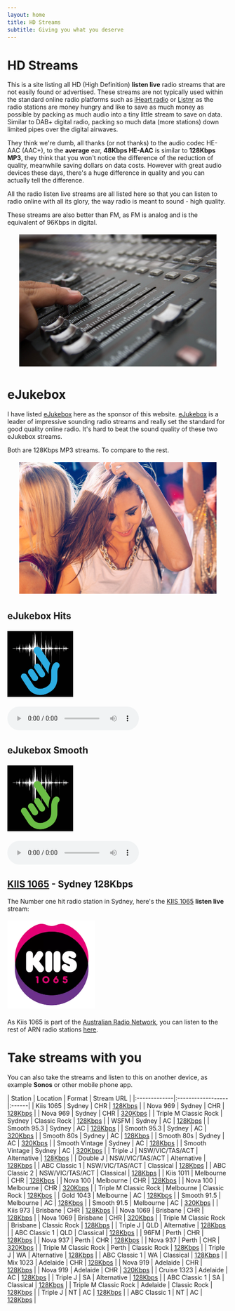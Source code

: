 ```yaml
---
layout: home
title: HD Streams
subtitle: Giving you what you deserve
---
```


# HD Streams

This is a site listing all HD (High Definition) **listen live** radio streams that are not easily found or advertised. These streams are not typically used within the standard online radio platforms such as [iHeart radio](https://www.iheart.com/) or [Listnr](https://www.listnr.com/) as the radio stations are money hungry and like to save as much money as possible by packing as much audio into a tiny little stream to save on data. Similar to DAB+ digital radio, packing so much data (more stations) down limited pipes over the digital airwaves.

They think we're dumb, all thanks (or not thanks) to the audio codec HE-AAC (AAC+), to the **average** ear, **48Kbps HE-AAC** is similar to **128Kbps MP3**, they think that you won't notice the difference of the reduction of quality, meanwhile saving dollars on data costs. However with great audio devices these days, there's a huge difference in quality and you can actually tell the difference. 

All the radio listen live streams are all listed here so that you can listen to radio online with all its glory, the way radio is meant to sound - high quality.

These streams are also better than FM, as FM is analog and is the equivalent of 96Kbps in digital.

<p align="center">
<img style="vertical-align:left;margin:5px 0px 5px 0px" width="450" src="/assets/img/shutterstock_204979480.jpg">
</p>

# eJukebox

I have listed [eJukebox](https://ejukebox.com.au) here as the sponsor of this website. [eJukebox](https://ejukebox.com.au) is a leader of impressive sounding radio streams and really set the standard for good quality online radio. It's hard to beat the sound quality of these two eJukebox streams. 

Both are 128Kbps MP3 streams. To compare to the rest.

<p align="center">
<img style="vertical-align:left;margin:5px 0px 5px 0px" width="450" src="/assets/img/hire-dance1.jpg">
</p>

## eJukebox Hits

<p align="left"><a href="https://www.iheart.com/live/ejukebox-hits-9243">
<img style="vertical-align:left;margin:5px 0px 5px 0px" width="150" src="/assets/img/stations/eJukebox%20Hits_72dpi.png">
</a></p>

<!--Simplest syntax-->
<audio src="https://listen.ejukebox.net/one" type="audio/mpeg" controls>
  I'm sorry. You're browser doesn't support HTML5 <code>audio</code>.
</audio>

## eJukebox Smooth

<p align="left"><a href="https://www.iheart.com/live/ejukebox-smooth-9750">
<img style="vertical-align:left;margin:5px 0px 5px 0px" width="150" src="/assets/img/stations/eJukebox%20Smooth_72dpi.png">
</a></p>

<!--Simplest syntax-->
<audio src="https://listen.ejukebox.net/two" type="audio/mpeg" controls>
  I'm sorry. You're browser doesn't support HTML5 <code>audio</code>.
</audio>

## [KIIS 1065](https://www.kiis1065.com.au) - Sydney 128Kbps

The Number one hit radio station in Sydney, here's the [KIIS 1065](https://www.kiis1065.com.au) **listen live** stream:

<p align="left"><a href="https://playerservices.streamtheworld.com/api/livestream-redirect/ARN_KIIS1065_SC">
<img style="vertical-align:left;margin:5px 0px 5px 0px" width="200" src="/assets/img/stations/kiis1065.png">
</a></p>

<script type="module" src="https://cdn.jsdelivr.net/npm/media-chrome/+esm"></script>
<!--https://playerservices.streamtheworld.com/api/livestream-redirect/ARN_KIIS1065_SC-->
<!--http://27253.live.streamtheworld.com/ARN_KIIS1065AAC/HLS/playlist.m3u8-->
<media-controller audio>
  <audio
    slot="media"
    src="https://playerservices.streamtheworld.com/api/livestream-redirect/ARN_KIIS1065_SC"
  ></audio>
  <media-control-bar>
    <media-play-button></media-play-button>
    <media-time-display></media-time-display>
    <media-mute-button></media-mute-button>
    <media-volume-range></media-volume-range>
    <media-cast-button></media-cast-button>
    <media-airplay-button></media-airplay-button>
  </media-control-bar>
</media-controller>

As Kiis 1065 is part of the [Australian Radio Network](https://arn.com.au), you can listen to the rest of ARN radio stations [here](arn).

# Take streams with you

You can also take the streams and listen to this on another device, as example **Sonos** or other mobile phone app. 

| Station | Location | Format | Stream URL |
|:-------------|:------------------|:------|
| Kiis 1065 | Sydney | CHR | [128Kbps](https://playerservices.streamtheworld.com/api/livestream-redirect/ARN_KIIS1065_SC) |
| Nova 969 | Sydney | CHR | [128Kbps](https://playerservices.streamtheworld.com/api/livestream-redirect/NOVA_969_AAC128_SC) |
| Nova 969 | Sydney | CHR | [320Kbps](https://playerservices.streamtheworld.com/api/livestream-redirect/NOVA_969_AAC320_SC) |
| Triple M Classic Rock | Sydney | Classic Rock | [128Kbps](https://wz2liw.scahw.com.au/live/2classicrock_128.stream/playlist.m3u8) |
| WSFM | Sydney | AC | [128Kbps](https://playerservices.streamtheworld.com/api/livestream-redirect/ARN_WSFM_SC) |
| Smooth 95.3 | Sydney | AC | [128Kbps](https://playerservices.streamtheworld.com/api/livestream-redirect/SMOOTH953_AAC128_SC) |
| Smooth 95.3 | Sydney | AC | [320Kbps](https://playerservices.streamtheworld.com/api/livestream-redirect/SMOOTH953_AAC320_SC) |
| Smooth 80s | Sydney | AC | [128Kbps](https://playerservices.streamtheworld.com/api/livestream-redirect/SMOOTH_80S_AAC128_SC) |
| Smooth 80s | Sydney | AC | [320Kbps](https://playerservices.streamtheworld.com/api/livestream-redirect/SMOOTH_80S_AAC320_SC) |
| Smooth Vintage | Sydney | AC | [128Kbps](https://playerservices.streamtheworld.com/api/livestream-redirect/SMOOTHVINTAGE_SYD_AAC128_SC) |
| Smooth Vintage | Sydney | AC | [320Kbps](https://playerservices.streamtheworld.com/api/livestream-redirect/SMOOTHVINTAGE_SYD_AAC320_SC) |
| Triple J | NSW/VIC/TAS/ACT | Alternative | [128Kbps](https://mediaserviceslive.akamaized.net/hls/live/2038308/triplejnsw/masterhq.m3u8) |
| Double J | NSW/VIC/TAS/ACT | Alternative | [128Kbps](https://mediaserviceslive.akamaized.net/hls/live/2038315/doublejnsw/masterhq.m3u8) |
| ABC Classic 1 | NSW/VIC/TAS/ACT | Classical | [128Kbps](https://mediaserviceslive.akamaized.net/hls/live/2038316/classicfmnsw/masterhq.m3u8) |
| ABC Classic 2 | NSW/VIC/TAS/ACT | Classical | [128Kbps](https://mediaserviceslive.akamaized.net/hls/live/2038317/classic2/masterhq.m3u8) |
| Kiis 1011 | Melbourne | CHR | [128Kbps](https://playerservices.streamtheworld.com/api/livestream-redirect/ARN_KIIS1011_SC) |
| Nova 100 | Melbourne | CHR | [128Kbps](https://playerservices.streamtheworld.com/api/livestream-redirect/NOVA_100_AAC128_SC) |
| Nova 100 | Melbourne | CHR | [320Kbps](https://playerservices.streamtheworld.com/api/livestream-redirect/NOVA_100_AAC320_SC) |
| Triple M Classic Rock | Melbourne | Classic Rock | [128Kbps](https://wz2liw.scahw.com.au/live/3classicrock_128.stream/playlist.m3u8) |
| Gold 1043 | Melbourne | AC | [128Kbps](https://playerservices.streamtheworld.com/api/livestream-redirect/ARN_GOLD1043_SC) |
| Smooth 91.5 | Melbourne | AC | [128Kbps](https://playerservices.streamtheworld.com/api/livestream-redirect/SMOOTH915_AAC128_SC) |
| Smooth 91.5 | Melbourne | AC | [320Kbps](https://playerservices.streamtheworld.com/api/livestream-redirect/SMOOTH915_AAC320_SC) |
| Kiis 973 | Brisbane | CHR | [128Kbps](https://playerservices.streamtheworld.com/api/livestream-redirect/ARN_973FM_SC) |
| Nova 1069 | Brisbane | CHR | [128Kbps](https://playerservices.streamtheworld.com/api/livestream-redirect/NOVA_1069_AAC128_SC) |
| Nova 1069 | Brisbane | CHR | [320Kbps](https://playerservices.streamtheworld.com/api/livestream-redirect/NOVA_1069_AAC320_SC) |
| Triple M Classic Rock | Brisbane | Classic Rock | [128Kbps](https://wz2liw.scahw.com.au/live/4classicrock_128.stream/playlist.m3u8) |
| Triple J | QLD | Alternative | [128Kbps](https://mediaserviceslive.akamaized.net/hls/live/2038347/triplejqld/masterhq.m3u8) |
| ABC Classic 1 | QLD | Classical | [128Kbps](https://mediaserviceslive.akamaized.net/hls/live/2038352/classicfmqld/masterhq.m3u8) |
| 96FM | Perth | CHR | [128Kbps](https://playerservices.streamtheworld.com/api/livestream-redirect/ARN_96FM_SC) |
| Nova 937 | Perth | CHR | [128Kbps](https://playerservices.streamtheworld.com/api/livestream-redirect/NOVA_937_AAC128_SC) |
| Nova 937 | Perth | CHR | [320Kbps](https://playerservices.streamtheworld.com/api/livestream-redirect/NOVA_937_AAC320_SC) |
| Triple M Classic Rock | Perth | Classic Rock | [128Kbps](https://wz2liw.scahw.com.au/live/6classicrock_128.stream/playlist.m3u8) |
| Triple J | WA | Alternative | [128Kbps](https://mediaserviceslive.akamaized.net/hls/live/2038345/triplejwa/masterhq.m3u8) |
| ABC Classic 1 | WA | Classical | [128Kbps](https://mediaserviceslive.akamaized.net/hls/live/2038349/classicfmwa/masterhq.m3u8) |
| Mix 1023 | Adelaide | CHR | [128Kbps](https://playerservices.streamtheworld.com/api/livestream-redirect/ARN_MIX1023_SC) |
| Nova 919 | Adelaide | CHR | [128Kbps](https://playerservices.streamtheworld.com/api/livestream-redirect/NOVA_919_AAC128_SC) |
| Nova 919 | Adelaide | CHR | [320Kbps](https://playerservices.streamtheworld.com/api/livestream-redirect/NOVA_919_AAC320_SC) |
| Cruise 1323 | Adelaide | AC | [128Kbps](https://playerservices.streamtheworld.com/api/livestream-redirect/ARN_CRUISE1323_SC) |
| Triple J | SA | Alternative | [128Kbps](https://mediaserviceslive.akamaized.net/hls/live/2038346/triplejsa/masterhq.m3u8) |
| ABC Classic 1 | SA | Classical | [128Kbps](https://mediaserviceslive.akamaized.net/hls/live/2038351/classicfmsa/masterhq.m3u8) |
| Triple M Classic Rock | Adelaide | Classic Rock | [128Kbps](https://wz2liw.scahw.com.au/live/5classicrock_128.stream/playlist.m3u8) |
| Triple J | NT | AC | [128Kbps](https://mediaserviceslive.akamaized.net/hls/live/2038348/triplejnt/masterhq.m3u8) |
| ABC Classic 1 | NT | AC | [128Kbps](https://mediaserviceslive.akamaized.net/hls/live/2038323/classicfmnt/masterhq.m3u8) |